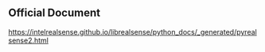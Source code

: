 ## Official Document

https://intelrealsense.github.io/librealsense/python_docs/_generated/pyrealsense2.html